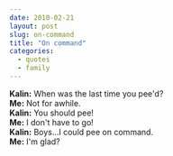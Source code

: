 ```yaml
---
date: 2010-02-21
layout: post
slug: on-command
title: "On command"
categories:
  - quotes
  - family
---
```


**Kalin:** When was the last time you pee'd?  
**Me:** Not for awhile.  
**Kalin:** You should pee!  
**Me:** I don't have to go!  
**Kalin:** Boys...I could pee on command.  
**Me:** I'm glad?
